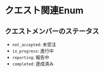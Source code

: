 # クエスト関連Enum

## クエストメンバーのステータス
- `not_accepted`: 未受注
- `in_progress`: 進行中
- `reporting`: 報告中
- `completed`: 達成済み
